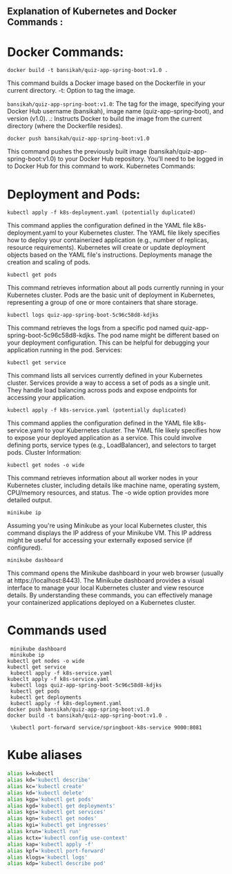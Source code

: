 ## Explanation of Kubernetes and Docker Commands :

# Docker Commands:

```plain
docker build -t bansikah/quiz-app-spring-boot:v1.0 .
```
This command builds a Docker image based on the Dockerfile in your current directory.
-t: Option to tag the image.

``bansikah/quiz-app-spring-boot:v1.0``: The tag for the image, specifying your Docker Hub username (bansikah), image name (quiz-app-spring-boot), and version (v1.0).
.: Instructs Docker to build the image from the current directory (where the Dockerfile resides).

``docker push bansikah/quiz-app-spring-boot:v1.0``

This command pushes the previously built image (bansikah/quiz-app-spring-boot:v1.0) to your Docker Hub repository.
You'll need to be logged in to Docker Hub for this command to work.
Kubernetes Commands:

# Deployment and Pods:
```
kubectl apply -f k8s-deployment.yaml (potentially duplicated)
```
This command applies the configuration defined in the YAML file k8s-deployment.yaml to your Kubernetes cluster.
The YAML file likely specifies how to deploy your containerized application (e.g., number of replicas, resource requirements).
Kubernetes will create or update deployment objects based on the YAML file's instructions. Deployments manage the creation and scaling of pods.

``kubectl get pods``

This command retrieves information about all pods currently running in your Kubernetes cluster.
Pods are the basic unit of deployment in Kubernetes, representing a group of one or more containers that share storage.

``kubectl logs quiz-app-spring-boot-5c96c58d8-kdjks``

This command retrieves the logs from a specific pod named quiz-app-spring-boot-5c96c58d8-kdjks.
The pod name might be different based on your deployment configuration.
This can be helpful for debugging your application running in the pod.
Services:

``kubectl get service``

This command lists all services currently defined in your Kubernetes cluster.
Services provide a way to access a set of pods as a single unit. They handle load balancing across pods and expose endpoints for accessing your application.

``kubectl apply -f k8s-service.yaml (potentially duplicated)``

This command applies the configuration defined in the YAML file k8s-service.yaml to your Kubernetes cluster.
The YAML file likely specifies how to expose your deployed application as a service. This could involve defining ports, service types (e.g., LoadBalancer), and selectors to target pods.
Cluster Information:

``kubectl get nodes -o wide``

This command retrieves information about all worker nodes in your Kubernetes cluster, including details like machine name, operating system, CPU/memory resources, and status.
The -o wide option provides more detailed output.

``minikube ip``

Assuming you're using Minikube as your local Kubernetes cluster, this command displays the IP address of your Minikube VM.
This IP address might be useful for accessing your externally exposed service (if configured).

``minikube dashboard``

This command opens the Minikube dashboard in your web browser (usually at https://localhost:8443).
The Minikube dashboard provides a visual interface to manage your local Kubernetes cluster and view resource details.
By understanding these commands, you can effectively manage your containerized applications deployed on a Kubernetes cluster.

# Commands used
```plain
 minikube dashboard
 minikube ip
kubectl get nodes -o wide
kubectl get service
 kubectl apply -f k8s-service.yaml
kubeclt apply -f k8s-service.yaml
 kubectl logs quiz-app-spring-boot-5c96c58d8-kdjks
 kubectl get pods
 kubectl get deployments
 kubectl apply -f k8s-deployment.yaml
docker push bansikah/quiz-app-spring-boot:v1.0
docker build -t bansikah/quiz-app-spring-boot:v1.0 .

 \kubectl port-forward service/springboot-k8s-service 9000:8081

```

# Kube aliases
```bash
alias k=kubectl
alias kd='kubectl describe'
alias kc='kubectl create'
alias kd='kubectl delete'
alias kgp='kubectl get pods'
alias kgd='kubectl get deployments'
alias kgs='kubectl get services'
alias kgn='kubectl get nodes'
alias kgi='kubectl get ingresses'
alias krun='kubectl run'
alias kctx='kubectl config use-context'
alias kap='kubectl apply -f'
alias kpf='kubectl port-forward'
alias klogs='kubectl logs'
alias kdp='kubectl describe pod'

```
